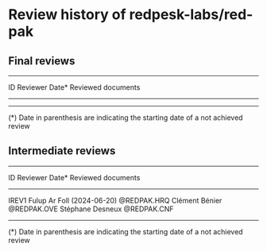 # Review history of redpesk-labs/red-pak

## Final reviews

-----------------------------------------------------------
  ID      Reviewer         Date*     Reviewed documents
------ ---------------- ------------ ----------------------

-----------------------------------------------------------

(\*) Date in parenthesis are indicating the starting
date of a not achieved review



## Intermediate reviews

------------------------------------------------------------
  ID      Reviewer             Date*     Reviewed documents
------ ------------------- ------------ --------------------
IREV1  Fulup Ar Foll       (2024-06-20) @REDPAK.HRQ
       Clément Bénier                   @REDPAK.OVE
       Stéphane Desneux                 @REDPAK.CNF
 
------------------------------------------------------------

(\*) Date in parenthesis are indicating the starting
date of a not achieved review
